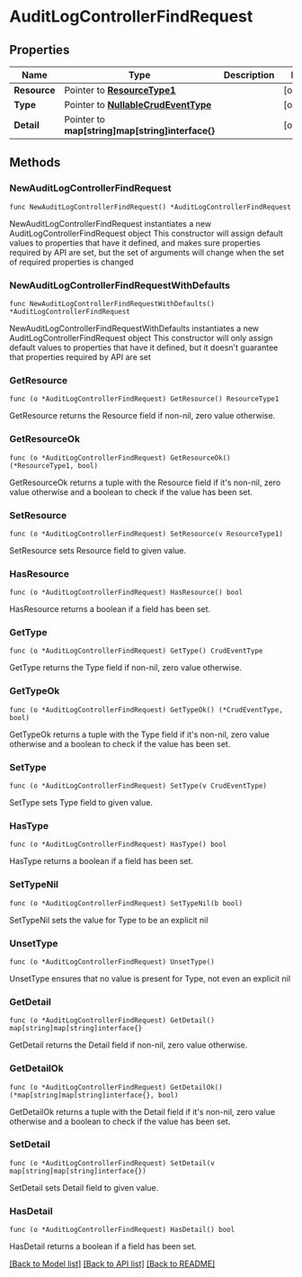 # AuditLogControllerFindRequest

## Properties

Name | Type | Description | Notes
------------ | ------------- | ------------- | -------------
**Resource** | Pointer to [**ResourceType1**](ResourceType1.md) |  | [optional] 
**Type** | Pointer to [**NullableCrudEventType**](CrudEventType.md) |  | [optional] 
**Detail** | Pointer to **map[string]map[string]interface{}** |  | [optional] 

## Methods

### NewAuditLogControllerFindRequest

`func NewAuditLogControllerFindRequest() *AuditLogControllerFindRequest`

NewAuditLogControllerFindRequest instantiates a new AuditLogControllerFindRequest object
This constructor will assign default values to properties that have it defined,
and makes sure properties required by API are set, but the set of arguments
will change when the set of required properties is changed

### NewAuditLogControllerFindRequestWithDefaults

`func NewAuditLogControllerFindRequestWithDefaults() *AuditLogControllerFindRequest`

NewAuditLogControllerFindRequestWithDefaults instantiates a new AuditLogControllerFindRequest object
This constructor will only assign default values to properties that have it defined,
but it doesn't guarantee that properties required by API are set

### GetResource

`func (o *AuditLogControllerFindRequest) GetResource() ResourceType1`

GetResource returns the Resource field if non-nil, zero value otherwise.

### GetResourceOk

`func (o *AuditLogControllerFindRequest) GetResourceOk() (*ResourceType1, bool)`

GetResourceOk returns a tuple with the Resource field if it's non-nil, zero value otherwise
and a boolean to check if the value has been set.

### SetResource

`func (o *AuditLogControllerFindRequest) SetResource(v ResourceType1)`

SetResource sets Resource field to given value.

### HasResource

`func (o *AuditLogControllerFindRequest) HasResource() bool`

HasResource returns a boolean if a field has been set.

### GetType

`func (o *AuditLogControllerFindRequest) GetType() CrudEventType`

GetType returns the Type field if non-nil, zero value otherwise.

### GetTypeOk

`func (o *AuditLogControllerFindRequest) GetTypeOk() (*CrudEventType, bool)`

GetTypeOk returns a tuple with the Type field if it's non-nil, zero value otherwise
and a boolean to check if the value has been set.

### SetType

`func (o *AuditLogControllerFindRequest) SetType(v CrudEventType)`

SetType sets Type field to given value.

### HasType

`func (o *AuditLogControllerFindRequest) HasType() bool`

HasType returns a boolean if a field has been set.

### SetTypeNil

`func (o *AuditLogControllerFindRequest) SetTypeNil(b bool)`

 SetTypeNil sets the value for Type to be an explicit nil

### UnsetType
`func (o *AuditLogControllerFindRequest) UnsetType()`

UnsetType ensures that no value is present for Type, not even an explicit nil
### GetDetail

`func (o *AuditLogControllerFindRequest) GetDetail() map[string]map[string]interface{}`

GetDetail returns the Detail field if non-nil, zero value otherwise.

### GetDetailOk

`func (o *AuditLogControllerFindRequest) GetDetailOk() (*map[string]map[string]interface{}, bool)`

GetDetailOk returns a tuple with the Detail field if it's non-nil, zero value otherwise
and a boolean to check if the value has been set.

### SetDetail

`func (o *AuditLogControllerFindRequest) SetDetail(v map[string]map[string]interface{})`

SetDetail sets Detail field to given value.

### HasDetail

`func (o *AuditLogControllerFindRequest) HasDetail() bool`

HasDetail returns a boolean if a field has been set.


[[Back to Model list]](../README.md#documentation-for-models) [[Back to API list]](../README.md#documentation-for-api-endpoints) [[Back to README]](../README.md)


